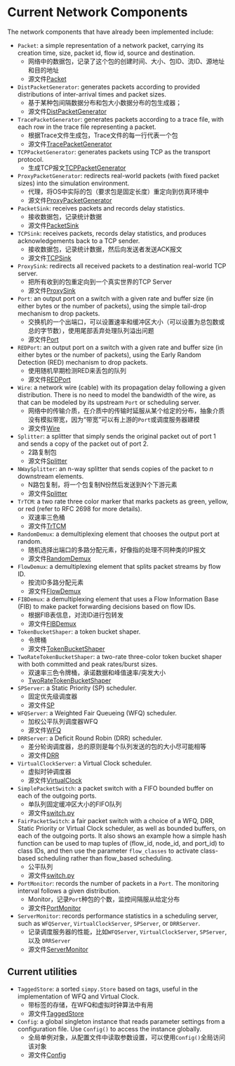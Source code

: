 # Current Network Components

The network components that have already been implemented include:

* `Packet`: a simple representation of a network packet, carrying its creation time, size, packet id, flow id, source and destination.
  * 网络中的数据包，记录了这个包的创建时间、大小、包ID、流ID、源地址和目的地址
  * 源文件[Packet](..%5Cns%5Cpacket%5Cpacket.py)
* `DistPacketGenerator`: generates packets according to provided distributions of inter-arrival times and packet sizes.
  * 基于某种包间隔数据分布和包大小数据分布的包生成器；
  * 源文件[DistPacketGenerator](..%5Cns%5Cpacket%5Cdist_generator.py)  
* `TracePacketGenerator`: generates packets according to a trace file, with each row in the trace file representing a packet.
  * 根据Trace文件生成包，Trace文件的每一行代表一个包
  * 源文件[TracePacketGenerator](..%5Cns%5Cpacket%5Ctrace_generator.py)
* `TCPPacketGenerator`: generates packets using TCP as the transport protocol.
  * 生成TCP报文[TCPPacketGenerator](..%5Cns%5Cpacket%5Ctcp_generator.py)
* `ProxyPacketGenerator`: redirects real-world packets (with fixed packet sizes) into the simulation environment.
  * 代理，将OS中实际的包（要求包是固定长度）重定向到仿真环境中
  * 源文件[ProxyPacketGenerator](..%5Cns%5Cpacket%5Cproxy_generator.py)
* `PacketSink`: receives packets and records delay statistics.
  * 接收数据包，记录统计数据
  * 源文件[PacketSink](..%5Cns%5Cpacket%5Cproxy_sink.py)
* `TCPSink`: receives packets, records delay statistics, and produces acknowledgements back to a TCP sender.
  * 接收数据包，记录统计数据，然后向发送者发送ACK报文
  * 源文件[TCPSink](..%5Cns%5Cpacket%5Ctcp_sink.py)
* `ProxySink`: redirects all received packets to a destination real-world TCP server.
  * 把所有收到的包重定向到一个真实世界的TCP Server
  * 源文件[ProxySink](..%5Cns%5Cpacket%5Cproxy_sink.py)
* `Port`: an output port on a switch with a given rate and buffer size (in either bytes or the number of packets), using the simple tail-drop mechanism to drop packets.
  * 交换机的一个出端口，可以设置速率和缓冲区大小（可以设置为总包数或总的字节数），使用尾部丢弃处理队列溢出问题
  * 源文件[Port](..%5Cns%5Cport%5Cport.py)
* `REDPort`: an output port on a switch with a given rate and buffer size (in either bytes or the number of packets), using the Early Random Detection (RED) mechanism to drop packets.
  * 使用随机早期检测RED来丢包的队列
  * 源文件[REDPort](..%5Cns%5Cport%5Cred_port.py)
* `Wire`: a network wire (cable) with its propagation delay following a given distribution. There is no need to model the bandwidth of the wire, as that can be modeled by its upstream `Port` or scheduling server.
  * 网络中的传输介质，在介质中的传输时延服从某个给定的分布，抽象介质没有模拟带宽，因为“带宽”可以有上游的`Port`或调度服务器建模
  * 源文件[Wire](..%5Cns%5Cport%5Cwire.py)
* `Splitter`: a splitter that simply sends the original packet out of port 1 and sends a copy of the packet out of port 2.
  * 2路复制包
  * 源文件[Splitter](..%5Cns%5Cutils%5Csplitter.py)
* `NWaySplitter`: an n-way splitter that sends copies of the packet to *n* downstream elements.
  * N路包复制，将一个包复制N份然后发送到N个下游元素
  * 源文件[Splitter](..%5Cns%5Cutils%5Csplitter.py)
* `TrTCM`: a two rate three color marker that marks packets as green, yellow, or red (refer to RFC 2698 for more details).
  * 双速率三色桶
  * 源文件[TrTCM](..%5Cns%5Cutils%5Cmisc.py)
* `RandomDemux`: a demultiplexing element that chooses the output port at random.
  * 随机选择出端口的多路分配元素，好像指的处理不同种类的IP报文
  * 源文件[RandomDemux](..%5Cns%5Cdemux%5Crandom_demux.py)
* `FlowDemux`: a demultiplexing element that splits packet streams by flow ID.
  * 按流ID多路分配元素
  * 源文件[FlowDemux](..%5Cns%5Cdemux%5Cflow_demux.py)
* `FIBDemux`: a demultiplexing element that uses a Flow Information Base (FIB) to make packet forwarding decisions based on flow IDs.
  * 根据FIB表信息，对流ID进行包转发
  * 源文件[FIBDemux](..%5Cns%5Cdemux%5Cfib_demux.py)
* `TokenBucketShaper`: a token bucket shaper.
  * 令牌桶
  * 源文件[TokenBucketShaper](..%5Cns%5Cshaper%5Ctoken_bucket.py)
* `TwoRateTokenBucketShaper`: a two-rate three-color token bucket shaper with both committed and peak rates/burst sizes.
  * 双速率三色令牌桶，承诺数据和峰值速率/突发大小
  * [TwoRateTokenBucketShaper](..%5Cns%5Cshaper%5Ctwo_rate_token_bucket.py)
* `SPServer`: a Static Priority (SP) scheduler.
  * 固定优先级调度器
  * 源文件[SP](..%5Cns%5Cscheduler%5Csp.py)
* `WFQServer`: a Weighted Fair Queueing (WFQ) scheduler.
  * 加权公平队列调度器WFQ
  * 源文件[WFQ](..%5Cns%5Cscheduler%5Cwfq.py)
* `DRRServer`: a Deficit Round Robin (DRR) scheduler.
  * 差分轮询调度器，总的原则是每个队列发送的包的大小尽可能相等
  * 源文件[DRR](..%5Cns%5Cscheduler%5Cdrr.py)
* `VirtualClockServer`: a Virtual Clock scheduler.
  * 虚拟时钟调度器
  * 源文件[VirtualClock](..%5Cns%5Cscheduler%5Cvirtual_clock.py)
* `SimplePacketSwitch`: a packet switch with a FIFO bounded buffer on each of the outgoing ports.
  * 单队列固定缓冲区大小的FIFO队列
  * 源文件[switch.py](..%5Cns%5Cswitch%5Cswitch.py)
* `FairPacketSwitch`: a fair packet switch with a choice of a WFQ, DRR, Static Priority or Virtual Clock scheduler, as well as bounded buffers, on each of the outgoing ports. It also shows an example how a simple hash function can be used to map tuples of (flow_id, node_id, and port_id) to class IDs, and then use the parameter `flow_classes` to activate class-based scheduling rather than flow_based scheduling.
  * 公平队列
  * 源文件[switch.py](..%5Cns%5Cswitch%5Cswitch.py)
* `PortMonitor`: records the number of packets in a `Port`. The monitoring interval follows a given distribution.
  * Monitor，记录`Port`种包的个数，监控间隔服从给定分布
  * 源文件[PortMonitor](..%5Cns%5Cport%5Cmonitor.py)
* `ServerMonitor`: records performance statistics in a scheduling server, such as `WFQServer`, `VirtualClockServer`, `SPServer`, or `DRRServer`.
  * 记录调度服务器的性能，比如`WFQServer`, `VirtualClockServer`, `SPServer`, 以及 `DRRServer`
  * 源文件[ServerMonitor](..%5Cns%5Cscheduler%5Cmonitor.py)

## Current utilities

* `TaggedStore`: a sorted `simpy.Store` based on tags, useful in the implementation of WFQ and Virtual Clock.
  * 带标签的存储，在WFQ和虚拟时钟算法中有用
  * 源文件[TaggedStore](..%5Cns%5Cutils%5Ctaggedstore.py)
* `Config`: a global singleton instance that reads parameter settings from a configuration file. Use `Config()` to access the instance globally.
  * 全局单例对象，从配置文件中读取参数设置，可以使用`Config()`全局访问该对象
  * 源文件[Config](..%5Cns%5Cutils%5Cconfig.py)
